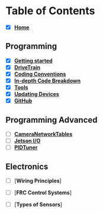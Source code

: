 # Table of Contents
- [x] [**Home**][home]  
## Programming 
- [x] [**Getting started**][Gstart]  
- [x] [**DriveTrain**][drivet]
- [x] [**Coding Conventions**][CConv]    
- [x] [**In-depth Code Breakdown**][bdown]  
- [x] [**Tools**][bffs]   
- [x] [**Updating Devices**][dvcupd]    
- [x] [**GitHub**][GConv]    

## Programming Advanced
- [ ] [**CameraNetworkTables**][cams]
- [ ] [**Jetson I/O**][jetio]
- [ ] [**PIDTuner**][pidtuner]

## Electronics
- [ ] [**Wiring Principles**]
- [ ] [**FRC Control Systems**]
- [ ] [**Types of Sensors**]


[home]: https://github.com/Aidan747/FRC-Offseason-2022/wiki
[Gstart]: https://github.com/Aidan747/FRC-Offseason-2022/wiki/Starting-out
[GConv]: https://github.com/Aidan747/FRC-Offseason-2022/wiki/GitHub
[CConv]: https://github.com/Aidan747/FRC-Offseason-2022/wiki/Coding-Conventions
[bdown]: https://github.com/Aidan747/FRC-Offseason-2022/wiki/Code-Breakdown
[dvcupd]: https://github.com/Aidan747/FRC-Offseason-2022/wiki/Updating-devices
[bffs]: https://github.com/Aidan747/FRC-Offseason-2022/wiki/Tools
[cams]: https://github.com/Aidan747/FRC-Offseason-2022/wiki/CameraNetworkTables
[pidtuner]: https://github.com/Aidan747/FRC-Offseason-2022/wiki/PIDTuner
[jetio]: https://github.com/Aidan747/FRC-Offseason-2022/wiki/Jetson-IO
[drivet]: https://github.com/Aidan747/FRC-Offseason-2022/wiki/DriveTrain-Subsystem
[wirePrin]: x
[frcsys]: frcsys
[senstype]: x
